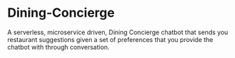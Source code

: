 # Dining-Concierge
A serverless, microservice driven, Dining Concierge chatbot that sends you restaurant suggestions given a set of preferences that you provide the chatbot with through conversation.
